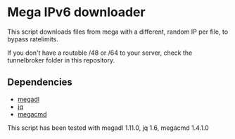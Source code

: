 # Mega IPv6 downloader

This script downloads files from mega with a different, random IP per file, to bypass ratelimits.

If you don't have a routable /48 or /64 to your server, check the tunnelbroker folder in this repository.

## Dependencies

- [megadl](https://megatools.megous.com)
- [jq](https://github.com/stedolan/jq)
- [megacmd](https://github.com/meganz/MEGAcmd)

This script has been tested with megadl 1.11.0, jq 1.6, megacmd 1.4.1.0

